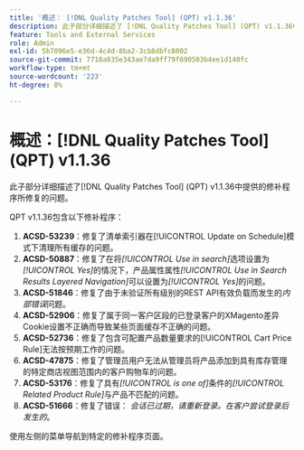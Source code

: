 ```yaml
---
title: '概述： [!DNL Quality Patches Tool] (QPT) v1.1.36'
description: 此子部分详细描述了 [!DNL Quality Patches Tool] (QPT) v1.1.36中提供的修补程序所修复的问题。
feature: Tools and External Services
role: Admin
exl-id: 5b7096e5-e36d-4c4d-8ba2-3cb8dbfc8002
source-git-commit: 7718a835e343ae7da9ff79f690503b4ee1d140fc
workflow-type: tm+mt
source-wordcount: '223'
ht-degree: 0%

---
```


# 概述：[!DNL Quality Patches Tool] (QPT) v1.1.36

此子部分详细描述了[!DNL Quality Patches Tool] (QPT) v1.1.36中提供的修补程序所修复的问题。

QPT v1.1.36包含以下修补程序：

1. **ACSD-53239**：修复了清单索引器在[!UICONTROL Update on Schedule]模式下清理所有缓存的问题。
1. **ACSD-50887**：修复了在将&#x200B;*[!UICONTROL Use in search]*&#x200B;选项设置为&#x200B;*[!UICONTROL Yes]*&#x200B;的情况下，产品属性属性&#x200B;*[!UICONTROL Use in Search Results Layered Navigation]*&#x200B;可以设置为&#x200B;*[!UICONTROL Yes]*&#x200B;的问题。
1. **ACSD-51846**：修复了由于未验证所有级别的REST API有效负载而发生的&#x200B;*内部错误*&#x200B;问题。
1. **ACSD-52906**：修复了属于同一客户区段的已登录客户的XMagento差异Cookie设置不正确而导致某些页面缓存不正确的问题。
1. **ACSD-52736**：修复了包含可配置产品数量要求的[!UICONTROL Cart Price Rule]无法按预期工作的问题。
1. **ACSD-47875**：修复了管理员用户无法从管理员将产品添加到具有库存管理的特定商店视图范围内的客户购物车的问题。
1. **ACSD-53176**：修复了具有&#x200B;*[!UICONTROL is one of]*&#x200B;条件的&#x200B;*[!UICONTROL Related Product Rule]*&#x200B;与产品不匹配的问题。
1. **ACSD-51666**：修复了错误： *会话已过期，请重新登录。在客户尝试登录后发生的*。

使用左侧的菜单导航到特定的修补程序页面。
